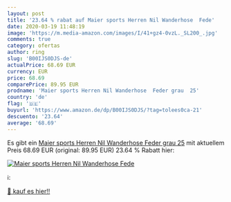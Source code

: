 ```yaml
---
layout: post
title: '23.64 % rabat auf Maier sports Herren Nil Wanderhose  Fede'
date: 2020-03-19 11:48:19
image: 'https://m.media-amazon.com/images/I/41+gz4-0vzL._SL200_.jpg'
comments: true
category: ofertas
author: ring
slug: 'B00IJS0DJS-de'
actualPrice: 68.69 EUR
currency: EUR
price: 68.69
comparePrice: 89.95 EUR
prodname: 'Maier sports Herren Nil Wanderhose  Feder grau  25'
country: 'de'
flag: '🇩🇪'
buyurl: 'https://www.amazon.de/dp/B00IJS0DJS/?tag=tolees0ca-21'
descuento: '23.64'
average: '68.69'
---
```


Es gibt ein [Maier sports Herren Nil Wanderhose  Feder grau  25](https://www.amazon.de/dp/B00IJS0DJS/?tag=tolees0ca-21) mit aktuellem Preis 68.69 EUR (original: 89.95 EUR) 23.64 % Rabatt hier:

[![Maier sports Herren Nil Wanderhose  Fede](https://m.media-amazon.com/images/I/41+gz4-0vzL._SL200_.jpg)](https://www.amazon.de/dp/B00IJS0DJS/?tag=tolees0ca-21)

ℹ️:


[🛒 kauf es hier!!](https://www.amazon.de/dp/B00IJS0DJS/?tag=tolees0ca-21)

